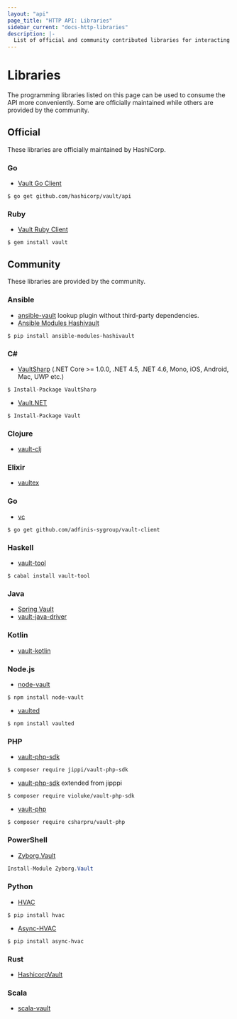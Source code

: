 ```yaml
---
layout: "api"
page_title: "HTTP API: Libraries"
sidebar_current: "docs-http-libraries"
description: |-
  List of official and community contributed libraries for interacting with the Vault HTTP API.
---
```


# Libraries

The programming libraries listed on this page can be used to consume the API more conveniently.
Some are officially maintained while others are provided by the community.

## Official

These libraries are officially maintained by HashiCorp.

### Go

* [Vault Go Client](https://github.com/hashicorp/vault/tree/master/api)

```shell
$ go get github.com/hashicorp/vault/api
```

### Ruby

* [Vault Ruby Client](https://github.com/hashicorp/vault-ruby)

```shell
$ gem install vault
```

## Community

These libraries are provided by the community.

### Ansible

* [ansible-vault](https://github.com/jhaals/ansible-vault) lookup plugin without third-party dependencies.
* [Ansible Modules Hashivault](https://pypi.python.org/pypi/ansible-modules-hashivault)

```shell
$ pip install ansible-modules-hashivault
```

### C&#35;

* [VaultSharp](https://github.com/rajanadar/VaultSharp) (.NET Core >= 1.0.0, .NET 4.5, .NET 4.6, Mono, iOS, Android, Mac, UWP etc.)

```shell
$ Install-Package VaultSharp
```

* [Vault.NET](https://github.com/Chatham/Vault.NET)

```shell
$ Install-Package Vault
```

### Clojure

* [vault-clj](https://github.com/amperity/vault-clj)

### Elixir

* [vaultex](https://hex.pm/packages/vaultex)

### Go

* [vc](https://github.com/adfinis-sygroup/vault-client)

```shell
$ go get github.com/adfinis-sygroup/vault-client
```

### Haskell

* [vault-tool](https://hackage.haskell.org/package/vault-tool)

```shell
$ cabal install vault-tool
```

### Java

* [Spring Vault](https://github.com/spring-projects/spring-vault)
* [vault-java-driver](https://github.com/BetterCloud/vault-java-driver)

### Kotlin

* [vault-kotlin](https://github.com/kunickiaj/vault-kotlin)

### Node.js

* [node-vault](https://github.com/kr1sp1n/node-vault)

```shell
$ npm install node-vault
```

* [vaulted](https://github.com/chiefy/vaulted)

```shell
$ npm install vaulted
```

### PHP

* [vault-php-sdk](https://github.com/jippi/vault-php-sdk)

```shell
$ composer require jippi/vault-php-sdk
```

* [vault-php-sdk](https://github.com/violuke/vault-php-sdk) extended from jipppi

```shell
$ composer require violuke/vault-php-sdk
```

* [vault-php](https://github.com/CSharpRU/vault-php)

```shell
$ composer require csharpru/vault-php
```

### PowerShell

* [Zyborg.Vault](https://github.com/zyborg/Zyborg.Vault)

```PowerShell
Install-Module Zyborg.Vault
```

### Python

* [HVAC](https://github.com/ianunruh/hvac)

```shell
$ pip install hvac
```

* [Async-HVAC](https://github.com/Aloomaio/async-hvac)

```shell
$ pip install async-hvac
```

### Rust

* [HashicorpVault](https://crates.io/crates/hashicorp_vault)

### Scala
 * [scala-vault](https://github.com/janstenpickle/scala-vault)
